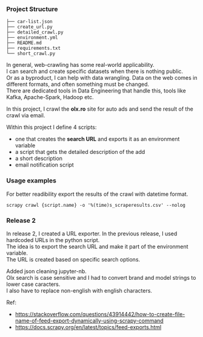 ### Project Structure  

```
├── car-list.json
├── create_url.py
├── detailed_crawl.py
├── environment.yml
├── README.md
├── requirements.txt
└── short_crawl.py
```


In general, web-crawling has some real-world applicability.  
I can search and create specific datasets when there is nothing public.  
Or as a byproduct, I can help with data wrangling. Data on the web comes in different formats, and often something must be changed.   
There are dedicated tools in Data Engineering that handle this, tools like Kafka, Apache-Spark, Hadoop etc.  


In this project, I crawl the **olx.ro** site for auto ads and send the result of the crawl via email.  

Within this project I define 4 scripts:  
* one that creates the **search URL** and exports it as an environment variable  
* a script that gets the detailed description of the add  
* a short description  
* email notification script  

### Usage examples

For better readibility export the results of the crawl with datetime format.  

```
scrapy crawl {script.name} -o '%(time)s_scraperesults.csv' --nolog  
```

### Release 2

In release 2, I created a URL exporter. In the previous release, I used hardcoded URLs in the python script.  
The idea is to export the search URL and make it part of the environment variable.  
The URL is created based on specific search options.  

Added json cleaning jupyter-nb.   
Olx search is case sensitive and I had to convert brand and model strings to lower case caracters.  
I also have to replace non-english with english characters.  



Ref:  
* https://stackoverflow.com/questions/43914442/how-to-create-file-name-of-feed-export-dynamically-using-scrapy-command  
* https://docs.scrapy.org/en/latest/topics/feed-exports.html  
